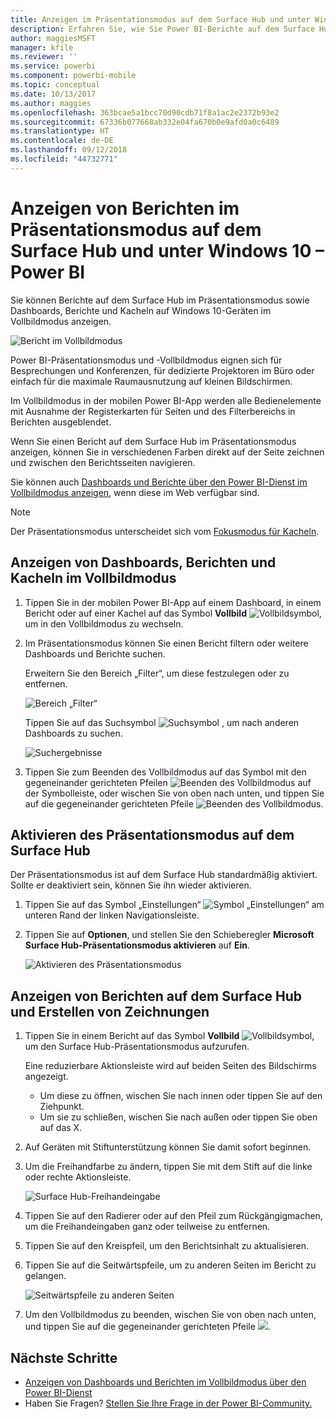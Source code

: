 ```yaml
---
title: Anzeigen im Präsentationsmodus auf dem Surface Hub und unter Windows 10 – Power BI I
description: Erfahren Sie, wie Sie Power BI-Berichte auf dem Surface Hub sowie Power BI-Dashboards, -Berichte und -Kacheln auf Windows 10-Geräten im Vollbildmodus anzeigen können.
author: maggiesMSFT
manager: kfile
ms.reviewer: ''
ms.service: powerbi
ms.component: powerbi-mobile
ms.topic: conceptual
ms.date: 10/13/2017
ms.author: maggies
ms.openlocfilehash: 363bcae5a1bcc70d90cdb71f8a1ac2e2372b93e2
ms.sourcegitcommit: 67336b077668ab332e04fa670b0e9afd0a0c6489
ms.translationtype: HT
ms.contentlocale: de-DE
ms.lasthandoff: 09/12/2018
ms.locfileid: "44732771"
---
```

# <a name="view-reports-in-presentation-mode-on-surface-hub-and-windows-10---power-bi"></a>Anzeigen von Berichten im Präsentationsmodus auf dem Surface Hub und unter Windows 10 – Power BI
Sie können Berichte auf dem Surface Hub im Präsentationsmodus sowie Dashboards, Berichte und Kacheln auf Windows 10-Geräten im Vollbildmodus anzeigen. 

![Bericht im Vollbildmodus](./media/mobile-windows-10-app-presentation-mode/power-bi-presentation-mode.png)

Power BI-Präsentationsmodus und -Vollbildmodus eignen sich für Besprechungen und Konferenzen, für dedizierte Projektoren im Büro oder einfach für die maximale Raumausnutzung auf kleinen Bildschirmen. 

Im Vollbildmodus in der mobilen Power BI-App werden alle Bedienelemente mit Ausnahme der Registerkarten für Seiten und des Filterbereichs in Berichten ausgeblendet.

Wenn Sie einen Bericht auf dem Surface Hub im Präsentationsmodus anzeigen, können Sie in verschiedenen Farben direkt auf der Seite zeichnen und zwischen den Berichtsseiten navigieren.

Sie können auch [Dashboards und Berichte über den Power BI-Dienst im Vollbildmodus anzeigen](../../service-fullscreen-mode.md), wenn diese im Web verfügbar sind.

> [!NOTE]
> Der Präsentationsmodus unterscheidet sich vom [Fokusmodus für Kacheln](mobile-tiles-in-the-mobile-apps.md).
> 
> 

## <a name="display-dashboards-reports-and-tiles-in-full-screen-mode"></a>Anzeigen von Dashboards, Berichten und Kacheln im Vollbildmodus
1. Tippen Sie in der mobilen Power BI-App auf einem Dashboard, in einem Bericht oder auf einer Kachel auf das Symbol **Vollbild** ![Vollbildsymbol](././media/mobile-windows-10-app-presentation-mode/power-bi-full-screen-icon.png), um in den Vollbildmodus zu wechseln.
2. Im Präsentationsmodus können Sie einen Bericht filtern oder weitere Dashboards und Berichte suchen.
   
    Erweitern Sie den Bereich „Filter“, um diese festzulegen oder zu entfernen.
   
    ![Bereich „Filter“](./media/mobile-windows-10-app-presentation-mode/power-bi-windows-10-presentation-filter.png)
   
     Tippen Sie auf das Suchsymbol ![Suchsymbol](./media/mobile-windows-10-app-presentation-mode/power-bi-windows-10-presentation-search-icon.png) , um nach anderen Dashboards zu suchen.
   
    ![Suchergebnisse](./media/mobile-windows-10-app-presentation-mode/power-bi-windows-10-search.png)
3. Tippen Sie zum Beenden des Vollbildmodus auf das Symbol mit den gegeneinander gerichteten Pfeilen ![Beenden des Vollbildmodus](./media/mobile-windows-10-app-presentation-mode/power-bi-windows-10-exit-full-screen-icon.png) auf der Symbolleiste, oder wischen Sie von oben nach unten, und tippen Sie auf die gegeneinander gerichteten Pfeile ![Beenden des Vollbildmodus](./media/mobile-windows-10-app-presentation-mode/power-bi-windows-10-exit-full-screen-hub-icon.png).

## <a name="turn-on-presentation-mode-for-surface-hub"></a>Aktivieren des Präsentationsmodus auf dem Surface Hub
Der Präsentationsmodus ist auf dem Surface Hub standardmäßig aktiviert. Sollte er deaktiviert sein, können Sie ihn wieder aktivieren.

1. Tippen Sie auf das Symbol „Einstellungen“ ![Symbol „Einstellungen“](./media/mobile-windows-10-app-presentation-mode/power-bi-settings-icon.png) am unteren Rand der linken Navigationsleiste.
2. Tippen Sie auf **Optionen**, und stellen Sie den Schieberegler **Microsoft Surface Hub-Präsentationsmodus aktivieren** auf **Ein**.
   
    ![Aktivieren des Präsentationsmodus](./media/mobile-windows-10-app-presentation-mode/power-bi-turn-on-presentation-mode.png)

## <a name="display-and-draw-on-reports-on-surface-hub"></a>Anzeigen von Berichten auf dem Surface Hub und Erstellen von Zeichnungen
1. Tippen Sie in einem Bericht auf das Symbol **Vollbild** ![Vollbildsymbol](././media/mobile-windows-10-app-presentation-mode/power-bi-full-screen-icon.png), um den Surface Hub-Präsentationsmodus aufzurufen.
   
    Eine reduzierbare Aktionsleiste wird auf beiden Seiten des Bildschirms angezeigt. 
   
   * Um diese zu öffnen, wischen Sie nach innen oder tippen Sie auf den Ziehpunkt.
   * Um sie zu schließen, wischen Sie nach außen oder tippen Sie oben auf das X.
2. Auf Geräten mit Stiftunterstützung können Sie damit sofort beginnen. 
3. Um die Freihandfarbe zu ändern, tippen Sie mit dem Stift auf die linke oder rechte Aktionsleiste.
   
    ![Surface Hub-Freihandeingabe](./media/mobile-windows-10-app-presentation-mode/power-bi-windows-10-surface-hub-ink.png)
4. Tippen Sie auf den Radierer oder auf den Pfeil zum Rückgängigmachen, um die Freihandeingaben ganz oder teilweise zu entfernen.
5. Tippen Sie auf den Kreispfeil, um den Berichtsinhalt zu aktualisieren.
6. Tippen Sie auf die Seitwärtspfeile, um zu anderen Seiten im Bericht zu gelangen.
   
    ![Seitwärtspfeile zu anderen Seiten](./media/mobile-windows-10-app-presentation-mode/power-bi-windows-10-surface-hub-arrows.png)
7. Um den Vollbildmodus zu beenden, wischen Sie von oben nach unten, und tippen Sie auf die gegeneinander gerichteten Pfeile ![](./media/mobile-windows-10-app-presentation-mode/power-bi-windows-10-exit-full-screen-hub-icon.png).

## <a name="next-steps"></a>Nächste Schritte
* [Anzeigen von Dashboards und Berichten im Vollbildmodus über den Power BI-Dienst](../../service-fullscreen-mode.md)
* Haben Sie Fragen? [Stellen Sie Ihre Frage in der Power BI-Community.](http://community.powerbi.com/)

